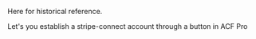 Here for historical reference.

Let's you establish a stripe-connect account through a button in ACF Pro
